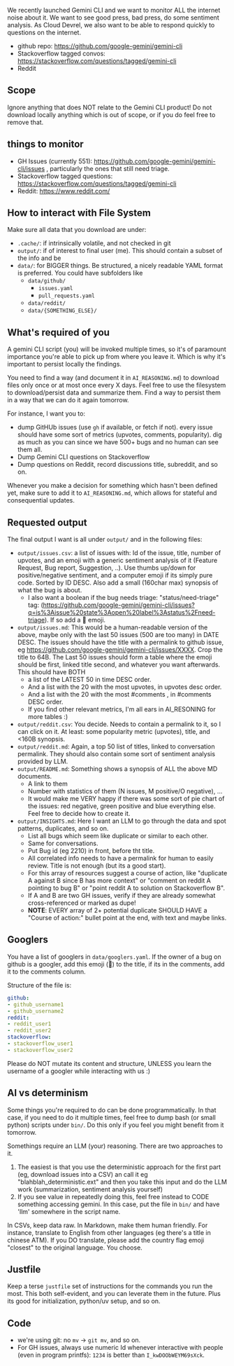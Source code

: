 We recently launched Gemini CLI and we want to monitor ALL the internet noise about it.
We want to see good press, bad press, do some sentiment analysis.
As Cloud Devrel, we also want to be able to respond quickly to questions on the internet.

* github repo: https://github.com/google-gemini/gemini-cli
* Stackoverflow tagged convos: https://stackoverflow.com/questions/tagged/gemini-cli
* Reddit

## Scope

Ignore anything that does NOT relate to the Gemini CLI product!
Do not download locally anything which is out of scope, or if you do feel free to remove that.

## things to monitor

* GH Issues (currently 551): https://github.com/google-gemini/gemini-cli/issues , particularly the ones that still need triage.
* Stackoverflow tagged questions: https://stackoverflow.com/questions/tagged/gemini-cli
* Reddit: https://www.reddit.com/

## How to interact with File System

Make sure all data that you download are under:

* `.cache/`: if intrinsically volatile, and not checked in git
* `output/`: if of interest to final user (me). This should contain a subset of the info and be
* `data/`: for BIGGER things. Be structured, a nicely readable YAML format is preferred. You could have subfolders like
  * `data/github/`
    * `issues.yaml`
    * `pull_requests.yaml`
  * `data/reddit/`
  * `data/{SOMETHING_ELSE}/`

## What's required of you

A gemini CLI script (you) will be invoked multiple times, so it's of paramount importance you're able to pick up from where you leave it. Which is why it's important to persist locally the findings.

You need to find a way (and document it in `AI_REASONING.md`) to download files only once or at most once every X days. Feel free to use the filesystem to download/persist data and summarize them. Find a way to persist them in a way that we can do it again tomorrow.

For instance, I want you to:

* dump GitHUb issues (use `gh` if available, or fetch if not). every issue should have some sort of metrics (upvotes, comments, popularity). dig as much as you can since we have 500+ bugs and no human can see them all.
* Dump Gemini CLI questions on Stackoverflow
* Dump questions on Reddit, record discussions title, subreddit, and so on.

Whenever you make a decision for something which hasn't been defined yet, make sure to add it to `AI_REASONING.md`,
which allows for stateful and consequential updates.

## Requested output

The final output I want is all under `output/` and in the following files:

* `output/issues.csv`: a list of issues with: Id of the issue, title, number of upvotes, and an emoji with a generic sentiment analysis of it (Feature Request, Bug report, Suggestion, ..). Use thumbs up/down for positive/negative sentiment, and a computer emoji if its simply pure code. Sorted by ID DESC. Also add a small (160char max) synopsis of what the bug is about.
  * I also want a boolean if the bug needs triage:  "status/need-triage" tag: (https://github.com/google-gemini/gemini-cli/issues?q=is%3Aissue%20state%3Aopen%20label%3Astatus%2Fneed-triage). If so add a 🚧 emoji.
* `output/issues.md`: This would be a human-readable version of the above, maybe only with the last 50 issues (500 are too many) in DATE DESC. The issues should have the title with a permalink to github issue, eg https://github.com/google-gemini/gemini-cli/issues/XXXX. Crop the title to 64B. The Last 50 issues should form a table where the emoji should be first, linked title second, and whatever you want afterwards. This should have BOTH
  * a list of the LATEST 50 in time DESC order.
  * And a list with the 20 with the most upvotes, in upvotes desc order.
  * And a list with the 20 with the most #comments , in #comments DESC order.
  * If you find other relevant metrics, I'm all ears in AI_RESONING for more tables :)
* `output/reddit.csv`: You decide. Needs to contain a permalink to it, so I can click on it. At least: some popularity metric (upvotes), title, and <160B synopsis.
* `output/reddit.md`: Again, a top 50 list of titles, linked to conversation permalink. They should also contain some sort of sentiment analysis provided by LLM.
* `output/README.md`: Something shows a synopsis of ALL the above MD documents.
  * A link to them
  * Number with statistics of them (N issues, M positive/O negative), ...
  * It would make me VERY happy if there was some sort of pie chart of the issues: red negative, green positive and blue everything else. Feel free to decide how to create it.
* `output/INSIGHTS.md`: Here I want an LLM to go through the data and spot patterns, duplicates, and so on.
  * List all bugs which seem like duplicate or similar to each other.
  * Same for conversations.
  * Put Bug id (eg 2210) in front, before tht title.
  * All correlated info needs to have a permalink for human to easily review. Title is not enough (but its a good start).
  * For this array of resources suggest a course of action, like "duplicate A against B since B has more context" or "comment on reddit A pointing to bug B" or "point reddit A to solution on Stackoverflow B".
  * If A and B are two GH issues, verify if they are already somewhat cross-referenced or marked as dupe!
  * **NOTE**: EVERY array of 2+ potential duplicate SHOULD HAVE a "Course of action:" bullet point at the end, with text and maybe links.


## Googlers

You have a list of googlers in `data/googlers.yaml`.
If the owner of a bug on github is a googler, add this emoji (🧢) to the title, if its in the comments, add it to the comments column.

Structure of the file is:

```yaml
github:
- github_username1
- github_username2
reddit:
- reddit_user1
- reddit_user2
stackoverflow:
- stackoverflow_user1
- stackoverflow_user2
```
Please do NOT mutate its content and structure, UNLESS you learn the username of a googler while interacting with us :)

## AI vs determinism

Some things you're required to do can be done programmatically. In that case, if you need to do it multiple times, feel
free to dump bash (or small python) scripts under `bin/`. Do this only if you feel you might benefit from it tomorrow.

Somethings require an LLM (your) reasoning. There are two approaches to it.
1. The easiest is that you use the deterministic approach for the first part (eg, download issues into a CSV) an call it eg "blahblah_deterministic.ext" and then you take this input and do the LLM work (summarization, sentiment analysis yourself)
2. If you see value in repeatedly doing this, feel free instead to CODE something accessing gemini. In this case, put the file in `bin/` and have 'llm' somewhere in the script name.

In CSVs, keep data raw.
In Markdown, make them human friendly. For instance, translate to English from other languages (eg there's a title in chinese ATM). If you DO translate, please add the country flag emoji "closest" to the original language. You choose.

## Justfile

Keep a terse `justfile` set of instructions for the commands you run the most. This both self-evident, and you can leverate them in the future. Plus its good for initialization, python/uv setup, and so on.

## Code

* we're using git: no `mv` -> `git mv`, and so on.
* For GH issues, always use numeric Id whenever interactive with people (even in program printfs): `1234` is better than `I_kwDOObWEYM69sXck`.
